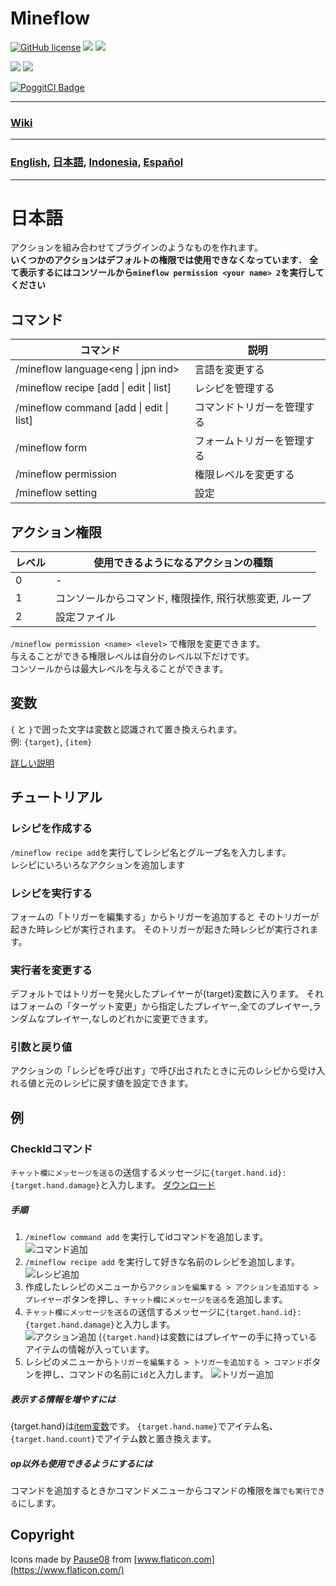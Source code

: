 # Mineflow

[![GitHub license](https://img.shields.io/badge/license-UIUC/NCSA-blue.svg)](https://github.com/aieuo/Mineflow/blob/master/LICENSE)
[![](https://poggit.pmmp.io/shield.state/Mineflow)](https://poggit.pmmp.io/p/Mineflow)
[![](https://poggit.pmmp.io/shield.api/Mineflow)](https://poggit.pmmp.io/p/Mineflow)

[![](https://poggit.pmmp.io/shield.dl/Mineflow)](https://poggit.pmmp.io/p/Mineflow)
[![](https://poggit.pmmp.io/shield.dl.total/Mineflow)](https://poggit.pmmp.io/p/Mineflow)

[![PoggitCI Badge](https://poggit.pmmp.io/ci.badge/aieuo/Mineflow/Mineflow)](https://poggit.pmmp.io/ci/aieuo/Mineflow/Mineflow)

---

### [Wiki](https://Mineflow.github.io/docs/jpn)

---

### [English](/README.md), [日本語](/.github/readme/jpn.md), [Indonesia](/.github/readme/ind.md), [Español](/.github/readme/spa.md)

---

# 日本語

アクションを組み合わせてプラグインのようなものを作れます。   
**いくつかのアクションはデフォルトの権限では使用できなくなっています．**
**全て表示するにはコンソールから`mineflow permission <your name> 2`を実行してください**

## コマンド

| コマンド                                            | 説明            |
| ----------------------------------------------- | ------------- |
| /mineflow language<eng &#124; jpn ind>          | 言語を変更する       |
| /mineflow recipe [add &#124; edit &#124; list]  | レシピを管理する      |
| /mineflow command [add &#124; edit &#124; list] | コマンドトリガーを管理する |
| /mineflow form                                  | フォームトリガーを管理する |
| /mineflow permission <name> <level>             | 権限レベルを変更する    |
| /mineflow setting                               | 設定            |

## アクション権限

| レベル | 使用できるようになるアクションの種類             |
| --- | ------------------------------ |
| 0   | -                              |
| 1   | コンソールからコマンド, 権限操作, 飛行状態変更, ループ |
| 2   | 設定ファイル                         |

`/mineflow permission <name> <level>` で権限を変更できます。          
与えることができる権限レベルは自分のレベル以下だけです。        
コンソールからは最大レベルを与えることができます。

## 変数

`{` と `}`で囲った文字は変数と認識されて置き換えられます。        
例: `{target}`, `{item}`

[詳しい説明](https://mineflow.github.io/docs/jpn/#/variable/about)

## チュートリアル

### レシピを作成する

`/mineflow recipe add`を実行してレシピ名とグループ名を入力します。        
レシピにいろいろなアクションを追加します

### レシピを実行する

フォームの「トリガーを編集する」からトリガーを追加すると そのトリガーが起きた時レシピが実行されます。 そのトリガーが起きた時レシピが実行されます。

### 実行者を変更する

デフォルトではトリガーを発火したプレイヤーが{target}変数に入ります。 それはフォームの「ターゲット変更」から指定したプレイヤー,全てのプレイヤー,ランダムなプレイヤー,なしのどれかに変更できます。

### 引数と戻り値

アクションの「レシピを呼び出す」で呼び出されたときに元のレシピから受け入れる値と元のレシピに戻す値を設定できます。

## 例

### CheckIdコマンド

`チャット欄にメッセージを送る`の送信するメッセージに`{target.hand.id}:{target.hand.damage}`と入力します。
[ダウンロード](https://github.com/aieuo/MineflowExamples/blob/master/checkId.json)

##### 手順

1. `/mineflow command add` を実行してidコマンドを追加します。  
   ![コマンド追加](https://github.com/aieuo/images/blob/master/mineflow/eng/CheckId_1.png?raw=true)
2. `/mineflow recipe add` を実行して好きな名前のレシピを追加します。  
   ![レシピ追加](https://github.com/aieuo/images/blob/master/mineflow/eng/CheckId_2.png?raw=true)
3. 作成したレシピのメニューから`アクションを編集する > アクションを追加する > プレイヤー`ボタンを押し、`チャット欄にメッセージを送る`を追加します。
4. `チャット欄にメッセージを送る`の送信するメッセージに`{target.hand.id}:{target.hand.damage}`と入力します。       
   ![アクション追加](https://github.com/aieuo/images/blob/master/mineflow/jpn/CheckId_3.png?raw=true)
   (`{target.hand}`は変数にはプレイヤーの手に持っているアイテムの情報が入っています。
5. レシピのメニューから`トリガーを編集する > トリガーを追加する > コマンド`ボタンを押し、コマンドの名前に`id`と入力します。
   ![トリガー追加](https://github.com/aieuo/images/blob/master/mineflow/eng/CheckId_4.png?raw=true)

##### 表示する情報を増やすには

{target.hand}は[item変数](https://github.com/aieuo/Mineflow/wiki/Variable#item)です。
`{target.hand.name}`でアイテム名、`{target.hand.count}`でアイテム数と置き換えます。

##### op以外も使用できるようにするには

コマンドを追加するときかコマンドメニューからコマンドの権限を`誰でも実行できる`にします。

## Copyright

Icons made by [Pause08](https://www.flaticon.com/authors/pause08) from [www.flaticon.com](https://www.flaticon.com/)
